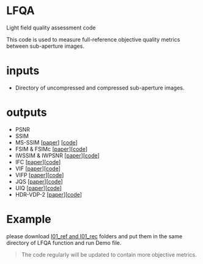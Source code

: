 # LFQA
Light field quality assessment code

This code is used to measure full-reference objective quality metrics between sub-aperture images. 


# inputs
  - Directory of uncompressed and compressed sub-aperture images.


# outputs
  - PSNR
  - SSIM
  - MS-SSIM [[paper](https://ece.uwaterloo.ca/~z70wang/publications/msssim.pdf)] [[code](https://ece.uwaterloo.ca/~z70wang/research/iwssim/msssim.zip)]
  - FSIM & FSIMc [[paper](http://www4.comp.polyu.edu.hk/~cslzhang/IQA/TIP_IQA_FSIM.pdf)][[code](http://www4.comp.polyu.edu.hk/~cslzhang/IQA/FSIM/Files/FeatureSIM.m)]
  - IWSSIM & IWPSNR [[paper](http://www.ece.uwaterloo.ca/~z70wang/publications/IWSSIM.pdf)][[code](https://ece.uwaterloo.ca/~z70wang/research/iwssim/iwssim_iwpsnr.zip)]
  - IFC [[paper](https://live.ece.utexas.edu/publications/2004/hrs_ieeetip_2004_infofidel.pdf)][[code](http://live.ece.utexas.edu/research/Quality/ifcvec_release.zip)]
  - VIF [[paper](https://live.ece.utexas.edu/publications/2004/hrs_ieeetip_2004_imginfo.pdf)][[code](http://live.ece.utexas.edu/research/Quality/vifvec_release.zip)]
  - VIFP [[paper](https://live.ece.utexas.edu/publications/2004/hrs_ieeetip_2004_imginfo.pdf)][[code](http://live.ece.utexas.edu/research/Quality/vifp_release.zip)]
  - JQS [[paper](https://live.ece.utexas.edu/publications/2002/zw_icip_2002_norefjpeg.pdf)][[code](https://ece.uwaterloo.ca/~z70wang/research/nr_jpeg_quality/jpeg_quality_score.m)]
  - UIQ  [[paper](https://ece.uwaterloo.ca/~z70wang/publications/quality_2c.pdf)][[code](http://live.ece.utexas.edu/research/Quality/zhou_research_anch/quality_index/img_qi.m)]
- HDR-VDP-2  [[paper](http://hdrvdp.sourceforge.net/hdrvdp.pdf)][[code](https://sourceforge.net/projects/hdrvdp/files/hdrvdp/2.2.1/hdrvdp-2.2.1.zip/download)]

# Example
please download [I01_ref and I01_rec](https://ubipt-my.sharepoint.com/:f:/g/personal/hadi_amirpourazarian_ubi_pt/EqR1EFndF89PjjCFwramrkIBMgxs7Zig21W3zO27S3aoIA?e=WtRpur) folders and put them in the same directory of LFQA function and run Demo file.

>The code regularly will be updated to contain more objective metrics.


